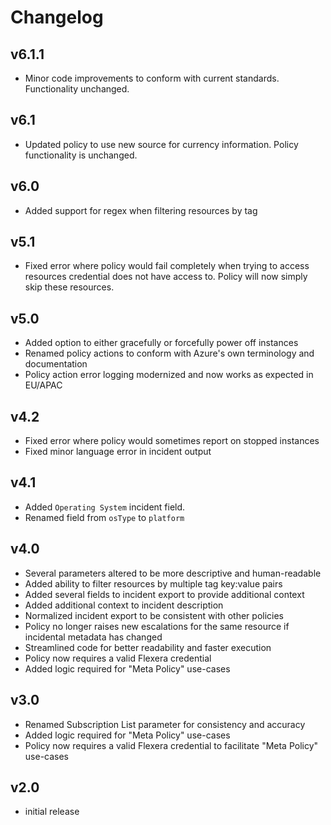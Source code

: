 # Changelog

## v6.1.1

- Minor code improvements to conform with current standards. Functionality unchanged.

## v6.1

- Updated policy to use new source for currency information. Policy functionality is unchanged.

## v6.0

- Added support for regex when filtering resources by tag

## v5.1

- Fixed error where policy would fail completely when trying to access resources credential does not have access to. Policy will now simply skip these resources.

## v5.0

- Added option to either gracefully or forcefully power off instances
- Renamed policy actions to conform with Azure's own terminology and documentation
- Policy action error logging modernized and now works as expected in EU/APAC

## v4.2

- Fixed error where policy would sometimes report on stopped instances
- Fixed minor language error in incident output

## v4.1

- Added `Operating System` incident field.
- Renamed field from `osType` to `platform`

## v4.0

- Several parameters altered to be more descriptive and human-readable
- Added ability to filter resources by multiple tag key:value pairs
- Added several fields to incident export to provide additional context
- Added additional context to incident description
- Normalized incident export to be consistent with other policies
- Policy no longer raises new escalations for the same resource if incidental metadata has changed
- Streamlined code for better readability and faster execution
- Policy now requires a valid Flexera credential
- Added logic required for "Meta Policy" use-cases

## v3.0

- Renamed Subscription List parameter for consistency and accuracy
- Added logic required for "Meta Policy" use-cases
- Policy now requires a valid Flexera credential to facilitate "Meta Policy" use-cases

## v2.0

- initial release
